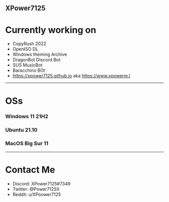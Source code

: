 XPower7125
----------
# Currently working on
- CopyRush 2022
- OpenISO DL
- Windows theming Archive
- DragonBot Discord Bot
- SUS MusicBot
- Baracchino BOt
- https://xpower7125.github.io aka https://www.xpowerm.l
---------
# OSs
### Windows 11 21H2 
### Ubuntu 21.10
### MacOS Big Sur 11
----------
# Contact Me
- Discord: XPower7125#7349
- Twitter: @Power7125X
- Reddit: u/XPoower7125
